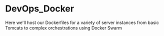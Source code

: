 # DevOps_Docker
Here we'll host our Dockerfiles for a variety of server instances from basic Tomcats to complex orchestrations using Docker Swarm
